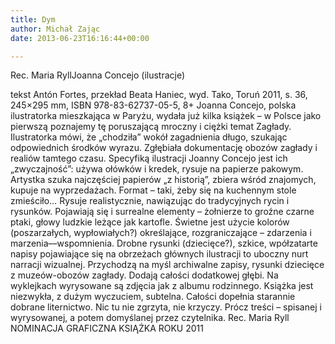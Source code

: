 ```yaml
---
title: Dym
author: Michał Zając
date: 2013-06-23T16:16:44+00:00

---
```

Rec. Maria RyllJoanna Concejo (ilustracje)


  tekst Antón Fortes, przekład Beata Haniec, wyd. Tako, Toruń 2011, s. 36, 245&#215;295 mm, ISBN 978-83-62737-05-5, 8+
Joanna Concejo, polska ilustratorka mieszkająca w Paryżu, wydała już kilka książek – w Polsce jako pierwszą poznajemy tę poruszającą mroczny i ciężki temat Zagłady. Ilustratorka mówi, że „chodziła” wokół zagadnienia długo, szukając odpowiednich środków wyrazu. Zgłębiała dokumentację obozów zagłady i realiów tamtego czasu.
Specyfiką ilustracji Joanny Concejo jest ich „zwyczajność”: używa ołówków i kredek, rysuje na papierze pakowym. Artystka szuka najczęściej papierów „z historią”, zbiera wśród znajomych, kupuje na wyprzedażach. Format – taki, żeby się na kuchennym stole zmieściło… Rysuje realistycznie, nawiązując do tradycyjnych rycin i rysunków. Pojawiają się i surrealne elementy – żołnierze to groźne czarne ptaki, głowy ludzkie leżące jak kartofle.
Świetne jest użycie kolorów (poszarzałych, wypłowiałych?) określające, rozgraniczające – zdarzenia i marzenia––wspomnienia.
Drobne rysunki (dziecięce?), szkice, wpółzatarte napisy pojawiające się na obrzeżach głównych ilustracji to uboczny nurt narracji wizualnej. Przychodzą na myśl archiwalne zapisy, rysunki dziecięce z muzeów-obozów zagłady. Dodają całości dodatkowej głębi. Na wyklejkach wyrysowane są zdjęcia jak z albumu rodzinnego.
Książka jest niezwykła, z dużym wyczuciem, subtelna. Całości dopełnia starannie dobrane liternictwo. Nic tu nie zgrzyta, nie krzyczy. Prócz treści – spisanej i wyrysowanej, a potem domyślanej przez czytelnika. Rec. Maria Ryll
NOMINACJA GRAFICZNA KSIĄŻKA ROKU 2011
